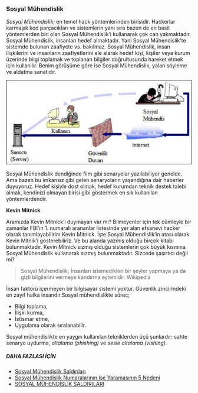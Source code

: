 ### Sosyal Mühendislik

_Sosyal Mühendislik;_ en temel hack yöntemlerinden birisidir. Hackerlar karmaşık kod parçacıkları ve sistemlerin yanı sıra bazen de en basit yöntemlerden biri olan Sosyal Mühendislik’i kullanarak çok can yakmaktadır. Sosyal Mühendislik, insanları hedef almaktadır. Yani Sosyal Mühendislik’te sistemde bulunan zaafiyete vs. bakılmaz. Sosyal Mühendislik, insan ilişkilerini ve insanların zaafiyetlerini ele alarak hedef kişi, kişiler veya kurum üzerinde bilgi toplamak ve toplanan bilgiler doğrultusunda hareket etmek için kullanılır. Benim görüşüme göre ise Sosyal Mühendislik, yalan söyleme ve aldatma sanatıdır.

![Sosyal Mühendislik](../resim/ataklar/smuh/SosyalMuhendis.jpg)

Sosyal Mühendislik dendiğinde film gibi senaryolar yazılabiliyor genelde. Ama bazen bu imkansız gibi gelen senaryoların yaşandığına dair haberler duyuyoruz. Hedef kişiyle dost olmak, hedef kurumdan teknik destek talebi almak, kendinizi olmayan birisi gibi göstermek en sık kullanılan yöntemlerdendir.

__Kevin Mitnick__

Aramızda Kevin Mitnick’i duymayan var mı? Bilmeyenler için tek cümleyle bir zamanlar FBI’ın 1. numaralı arananlar listesinde yer alan efsanevi hacker olarak tanımlayabilirim Kevin Mitnick. İşte Sosyal Mühendislik’in atası olarak Kevin Mitnik’i gösterebiliriz. Ve bu alanda yazmış olduğu birçok kitabı bulunmaktadır. Kevin Mitnick sızmış olduğu sistemlerin çok büyük kısmına Sosyal Mühendislik kullanarak sızmış bulunmaktadır. Sizcede şaşırtıcı değil mi?

> Sosyal Mühendislik; İnsanları istemedikleri bir şeyler yapmaya ya da gizli bilgilerini vermeye kandırma eylemidir. Wikipedia

İnsan faktörü içermeyen bir bilgisayar sistemi yoktur. Güvenlik zincirindeki en zayıf halka insandır.Sosyal mühendislikte süreç;

* Bilgi toplama,
* İlişki kurma,
* İstismar etme,
* Uygulama olarak sıralanabilir.

Sosyal mühendislikte en yaygın kullanılan tekniklerden üçü şunlardır: sahte senaryo uydurma, _oltalama (phishing)_ ve _sesle oltalama (vishing)_.


##### DAHA FAZLASI İÇİN

* [Sosyal Mühendislik Saldırıları](https://www.bilgiguvenligi.gov.tr/index.php?option=com_content&task=view&id=183&Itemid=6)
* [Sosyal Mühendislik Numaralarının Işe Yaramasının 5 Nedeni](http://www.trendmicro.com.tr/media/resource_lib/social/5-reasons-why-social-engineering-tricks-work-tr.pdf)
* [SOSYAL MÜHENDİSLİK SALDIRILARI](http://www.emo.org.tr/ekler/288230da37dbf3c_ek.pdf)